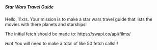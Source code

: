 ##### Star Wars Travel Guide

Hello, 11xrs. Your mission is to make a star wars travel guide that lists the movies with there planets and starships!

The initial fetch should be made to: https://swapi.co/api/films/

*Hint* You will need to make a total of like 50 fetch calls!!!
